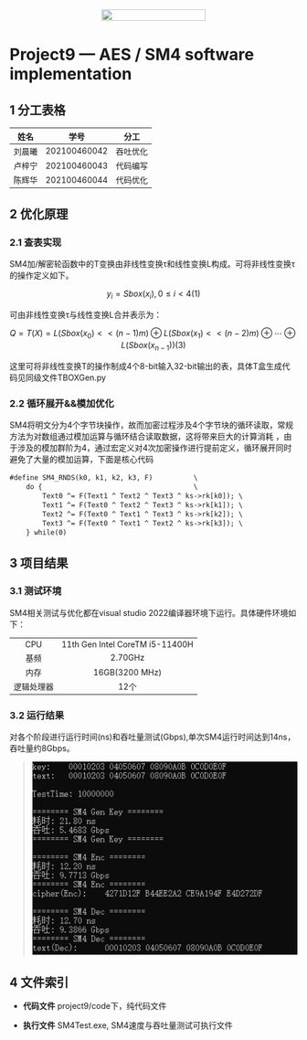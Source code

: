 <div align="center">
<img src=https://img1.baidu.com/it/u=3783559290,1144114418&fm=253&fmt=auto&app=138&f=JPEG width=60% height="60%"/>
</div>

# Project9 — AES / SM4 software implementation

<!-- ********************* Chapter1 ********************* -->

## 1 分工表格
<center>

| 姓名  |      学号      | 分工 |
|:---:|:------------:|----|
| 刘晨曦 | 202100460042 | 吞吐优化 |
| 卢梓宁 | 202100460043 | 代码编写 |
| 陈辉华 | 202100460044 | 代码优化 |

</center>


<!-- ********************* Chapter2 ********************* -->

## 2 优化原理

### 2.1 查表实现

SM4加/解密轮函数中的T变换由非线性变换τ和线性变换L构成。可将非线性变换τ的操作定义如下。

$$y_i = Sbox(x_i) , 0 \leq i < 4   (1)$$

可由非线性变换τ与线性变换L合并表示为：

$$Q = T(X) =L(Sbox(x_0) << (n-1)m) \oplus L(Sbox(x_1) << (n-2)m) \oplus \cdots \oplus L(Sbox(x_{n-1}))(3)$$

这里可将非线性变换T的操作制成4个8-bit输入32-bit输出的表，具体T盒生成代码见同级文件TBOXGen.py

### 2.2 循环展开&&模加优化

SM4将明文分为4个字节块操作，故而加密过程涉及4个字节块的循环读取，常规方法为对数组通过模加运算与循环结合读取数据，这将带来巨大的计算消耗
，由于涉及的模加群阶为4，通过宏定义对4次加密操作进行提前定义，循环展开同时避免了大量的模加运算，下面是核心代码

```
#define SM4_RNDS(k0, k1, k2, k3, F)          \
    do {                                     \
        Text0 ^= F(Text1 ^ Text2 ^ Text3 ^ ks->rk[k0]); \
        Text1 ^= F(Text0 ^ Text2 ^ Text3 ^ ks->rk[k1]); \
        Text2 ^= F(Text0 ^ Text1 ^ Text3 ^ ks->rk[k2]); \
        Text3 ^= F(Text0 ^ Text1 ^ Text2 ^ ks->rk[k3]); \
    } while(0)
```

<!-- ********************* Chapter3 ********************* -->

## 3 项目结果

### 3.1 测试环境
SM4相关测试与优化都在visual studio 2022编译器环境下运行。具体硬件环境如下：

<center>

|  |        |
|:---:|:-----:|
| CPU | 11th Gen Intel CoreTM i5-11400H |
| 基频 | 2.70GHz |
| 内存 | 16GB(3200 MHz) |
| 逻辑处理器 | 12个 |

</center>

### 3.2 运行结果
对各个阶段进行运行时间(ns)和吞吐量测试(Gbps),单次SM4运行时间达到14ns，吞吐量约8Gbps。
> ![test](project9/test.jpg "test try")  
> <!-- 与md文件同一目录下的foldername文件夹，里的1.png图片 -->

## 4 文件索引

+ **代码文件**  project9/code下，纯代码文件

+ **执行文件**	SM4Test.exe, SM4速度与吞吐量测试可执行文件
